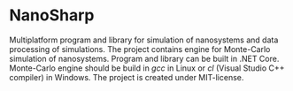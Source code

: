 # NanoSharp
Multiplatform program and library for simulation of nanosystems and data processing of simulations.
The project contains engine for Monte-Carlo simulation of nanosystems. Program and library can be built
in .NET Core. Monte-Carlo engine should be build in *gcc* in Linux or *cl* (Visual Studio C++ compiler)
in Windows. The project is created under MIT-license.

